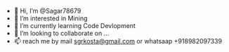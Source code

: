 - 👋 Hi, I’m @Sagar78679
- 👀 I’m interested in Mining
- 🌱 I’m currently learning Code Devlopment
- 💞️ I’m looking to collaborate on ...
- 📫 reach me by mail sgrkosta@gmail.com or whatsaap +918982097339

<!---
Sagar78679/Sagar78679 is a ✨ special ✨ repository because its `README.md` (this file) appears on your GitHub profile.
You can click the Preview link to take a look at your changes.
--->
